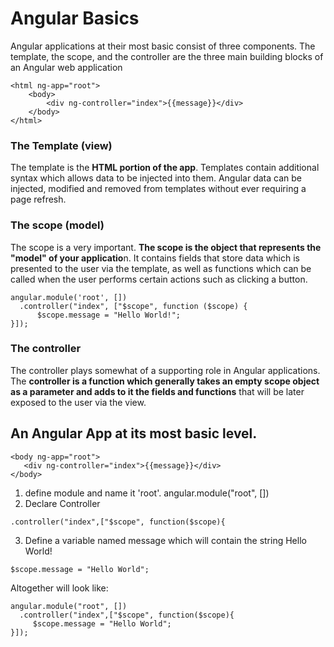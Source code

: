 # Angular Basics
Angular applications at their most basic consist of three components. The template, the scope, and the controller are the three main building blocks of an Angular web application

```
<html ng-app="root">
    <body>
        <div ng-controller="index">{{message}}</div>
    </body>
</html>
```

### The Template (view)
The template is the **HTML portion of the app**. Templates contain additional syntax which allows data to be injected into them. Angular data can be injected, modified and removed from templates without ever requiring a page refresh. 

### The scope (model)

The scope is a very important. **The scope is the object that represents the "model" of your applicatio**n. It contains fields that store data which is presented to the user via the template, as well as functions which can be called when the user performs certain actions such as clicking a button.

```
angular.module('root', [])
  .controller("index", ["$scope", function ($scope) {
      $scope.message = "Hello World!";
}]);
```

### The controller

The controller plays somewhat of a supporting role in Angular applications. The **controller is a function which generally takes an empty scope object as a parameter and adds to it the fields and functions** that will be later exposed to the user via the view.

## An Angular App at its most basic level.

```
<body ng-app="root">
   <div ng-controller="index">{{message}}</div>
</body>
```

 1) define module and name it 'root'. 
    angular.module("root", [])
 2) Declare Controller
```
.controller("index",["$scope", function($scope){
```
3) Define a variable named message which will contain the string Hello World!
```
$scope.message = "Hello World";
```

Altogether will look like:

```
angular.module("root", [])
  .controller("index",["$scope", function($scope){
     $scope.message = "Hello World";
}]);
```
